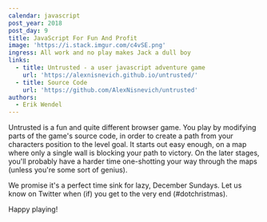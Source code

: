 ```yaml
---
calendar: javascript
post_year: 2018
post_day: 9
title: JavaScript For Fun And Profit
image: 'https://i.stack.imgur.com/c4vSE.png'
ingress: All work and no play makes Jack a dull boy
links:
  - title: Untrusted - a user javascript adventure game
    url: 'https://alexnisnevich.github.io/untrusted/'
  - title: Source Code
    url: 'https://github.com/AlexNisnevich/untrusted'
authors:
  - Erik Wendel
---
```

Untrusted is a fun and quite different browser game. You play by modifying parts of the game's source code, in order to create a path from your characters position to the level goal.
It starts out easy enough, on a map where only a single wall is blocking your path to victory.
On the later stages, you'll probably have a harder time one-shotting your way through the maps (unless you're some sort of genius).

We promise it's a perfect time sink for lazy, December Sundays.
Let us know on Twitter when (if) you get to the very end (#dotchristmas).

Happy playing!
